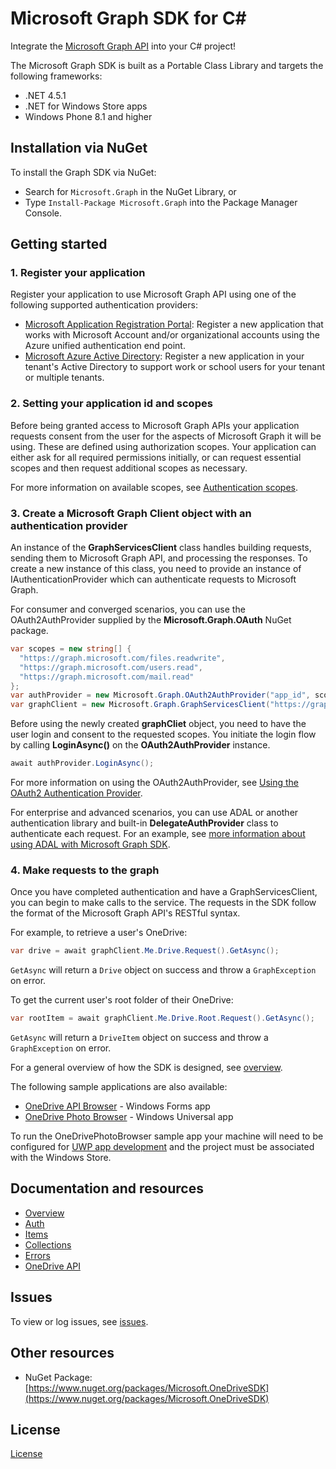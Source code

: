 # Microsoft Graph SDK for C#

Integrate the [Microsoft Graph API](https://graph.microsoft.io) into your C#
project!

The Microsoft Graph SDK is built as a Portable Class Library and targets the
following frameworks:

* .NET 4.5.1
* .NET for Windows Store apps
* Windows Phone 8.1 and higher

## Installation via NuGet

To install the Graph SDK via NuGet:

* Search for `Microsoft.Graph` in the NuGet Library, or
* Type `Install-Package Microsoft.Graph` into the Package Manager Console.

## Getting started

### 1. Register your application

Register your application to use Microsoft Graph API using one of the following
supported authentication providers:

* [Microsoft Application Registration Portal](https://apps.dev.microsoft.com):
  Register a new application that works with Microsoft Account and/or
  organizational accounts using the Azure unified authentication end point.
* [Microsoft Azure Active Directory](https://manage.windowsazure.com): Register
  a new application in your tenant's Active Directory to support work or school
  users for your tenant or multiple tenants.

### 2. Setting your application id and scopes

Before being granted access to Microsoft Graph APIs your application requests
consent from the user for the aspects of Microsoft Graph it will be using. These
are defined using authorization scopes. Your application can either ask for all
required permissions initially, or can request essential scopes and then request
additional scopes as necessary.

For more information on available scopes, see [Authentication scopes](https://dev.onedrive.com/auth/msa_oauth.htm#authentication-scopes).

### 3. Create a Microsoft Graph Client object with an authentication provider

An instance of the **GraphServicesClient** class handles building requests,
sending them to Microsoft Graph API, and processing the responses. To create a
new instance of this class, you need to provide an instance of
IAuthenticationProvider which can authenticate requests to Microsoft Graph.

For consumer and converged scenarios, you can use the OAuth2AuthProvider supplied
by the **Microsoft.Graph.OAuth** NuGet package.

```csharp
var scopes = new string[] {
  "https://graph.microsoft.com/files.readwrite",
  "https://graph.microsoft.com/users.read",
  "https://graph.microsoft.com/mail.read"
};
var authProvider = new Microsoft.Graph.OAuth2AuthProvider("app_id", scopes)
var graphClient = new Microsoft.Graph.GraphServicesClient("https://graph.microsoft.com", authProvider);
```

Before using the newly created **graphCliet** object, you need to have the user
login and consent to the requested scopes. You initiate the login flow by calling
**LoginAsync()** on the **OAuth2AuthProvider** instance.

```csharp
await authProvider.LoginAsync();
```

For more information on using the OAuth2AuthProvider, see
[Using the OAuth2 Authentication Provider](docs/oauth2authprovider.md).

For enterprise and advanced scenarios, you can use ADAL or another authentication
library and built-in **DelegateAuthProvider** class to authenticate each request. For an
example, see
[more information about using ADAL with Microsoft Graph SDK](docs/UsingAdalWithGraphSDK.md).

### 4. Make requests to the graph

Once you have completed authentication and have a GraphServicesClient, you can
begin to make calls to the service. The requests in the SDK follow the format
of the Microsoft Graph API's RESTful syntax.

For example, to retrieve a user's OneDrive:

```csharp
var drive = await graphClient.Me.Drive.Request().GetAsync();
```

`GetAsync` will return a `Drive` object on success and throw a
`GraphException` on error.

To get the current user's root folder of their OneDrive:

```csharp
var rootItem = await graphClient.Me.Drive.Root.Request().GetAsync();
```

`GetAsync` will return a `DriveItem` object on success and throw a
`GraphException` on error.

For a general overview of how the SDK is designed, see [overview](docs/overview.md).

The following sample applications are also available:
* [OneDrive API Browser](samples/OneDriveApiBrowser) - Windows Forms app
* [OneDrive Photo Browser](samples/OneDrivePhotoBrowser) - Windows Universal app

To run the OneDrivePhotoBrowser sample app your machine will need to be
configured for [UWP app development](https://msdn.microsoft.com/en-us/library/windows/apps/dn609832.aspx)
and the project must be associated with the Windows Store.

## Documentation and resources

* [Overview](docs/overview.md)
* [Auth](docs/auth.md)
* [Items](docs/items.md)
* [Collections](docs/collections.md)
* [Errors](docs/errors.md)
* [OneDrive API](http://dev.onedrive.com)

## Issues

To view or log issues, see [issues](https://github.com/OneDrive/onedrive-sdk-csharp/issues).

## Other resources

* NuGet Package: [https://www.nuget.org/packages/Microsoft.OneDriveSDK](https://www.nuget.org/packages/Microsoft.OneDriveSDK)


## License

[License](LICENSE.txt)
